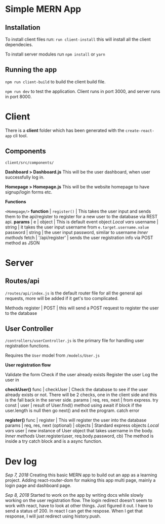 # Simple MERN App

## Installation

To install client files run: `run client-install` this will install all the client dependecies.

To install server modules run `npm install` or `yarn`

## Running the app

`npm run client-build` to build the client build file.

`npm run dev` to test the application. Client runs in port 3000, and server runs in port 8000.

# Client

There is a **client** folder which has been generated with the `create-react-app` cli tool.

## Components

`client/src/components/`

**Dashboard > Dashboard.js**
This will be the user dashboard, when user successfully log in.

**Homepage > Homepage.js**
This will be the website homepage to have signup/login forms etc.

**Functions**

`<Homepage/>`
**function** | `register()` | This takes the user input and sends them to the api/register to register for a new user to the database via REST api.
**params** | e | object | This is default event object
_Local vars_
username | string | it takes the user input username from `e.target.username.value`
password | string | the user input password, similar to username
_Inner methods_
fetch | '/api/register' | sends the user registration info via POST method as JSON

# Server

## Routes/api

`/routes/api/index.js` is the default router file for all the general api requests, more will be added if it get's too complicated.

Methods
register | POST | this will send a POST request to register the user to the database

## User Controller

`/controllers/userController.js` is the primary file for handling user registration functions.

Requires the `User` model from `/models/User.js`

**User registration flow**

Validate the form
Check if the user already exists
Register the user
Log the user in

**checkUser()**
func | checkUser | Check the database to see if the user already exists or not. There will be 2 checks, one in the client side and this is the fall back in the server side.
params | req, res, next | from express.
try
const | user | result of User.find() method using await
if block
if the user.length is null then go next() and exit the program.
catch
error

**register()**
func | register | This will register the user into the database
params | req, res, next (optional) | objects | Standard express objects
_Local vars_
user | new instance of User object that takes username in the body.
_Inner methods_
User.register(user, req.body.password, cb)
The method is inside a try catch block and is a async function.

# Dev log

_Sep 7, 2018_
Creating this basic MERN app to build out an app as a learning project.
Adding react-router-dom for making this app multi page, mainly a login page and dashboard page.

_Sep 8, 2018_
Started to work on the app by writing docs while slowly working on the user registration flow.
The login redirect doesn't seem to work with react, have to look at other things.
Just figured it out. I have to send a status of 200. In react I can get the respose. When I get that response, I will just redirect using history.push.
